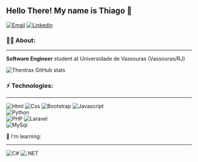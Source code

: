 <h2>Hello There! My name is Thiago 🖖</h2>

[![Email](https://img.shields.io/badge/thiagoc1415@gmail.com-D14836?style=for-the-badge&logo=gmail&logoColor=white)](thiagoc1415@gmail.com)
[![Linkedin](https://img.shields.io/badge/thiago-cardoso-0077B5?style=for-the-badge&logo=linkedin&logoColor=white)](https://www.linkedin.com/in/thiago-cardoso-256763186/)

<h3>🙋‍♂️ About:</h3>
<hr>
<p><b>Software Engineer</b> student at Universidade de Vassouras (Vassouras/RJ)</p>


![Thentrax GitHub stats](https://github-readme-stats.vercel.app/api?username=thentrax&show_icons=true&theme=dark)


<h3>⚡ Technologies:</h3>
<hr>

![Html](https://img.shields.io/badge/HTML5-E34F26?style=for-the-badge&logo=html5&logoColor=white) 
![Css](https://img.shields.io/badge/CSS3-1572B6?style=for-the-badge&logo=css3&logoColor=white) 
![Bootstrap](https://img.shields.io/badge/Bootstrap-563D7C?style=for-the-badge&logo=bootstrap&logoColor=white)
![Javascript](https://img.shields.io/badge/JavaScript-F7DF1E?style=for-the-badge&logo=javascript&logoColor=black) <br>
![Python](https://img.shields.io/badge/Python-14354C?style=for-the-badge&logo=python&logoColor=white) <br>
![PHP](https://img.shields.io/badge/PHP-777BB4?style=for-the-badge&logo=php&logoColor=white)
![Laravel](https://img.shields.io/badge/Laravel-FF2D20?style=for-the-badge&logo=laravel&logoColor=white) <br>
![MySql](https://img.shields.io/badge/MySQL-00000F?style=for-the-badge&logo=mysql&logoColor=white) <br>

<p>📖 I'm learning:</p>
<hr>

![C#](https://img.shields.io/badge/C%23-239120?style=for-the-badge&logo=c-sharp&logoColor=white)
![.NET](https://img.shields.io/badge/.NET-5C2D91?style=for-the-badge&logo=.net&logoColor=white)
